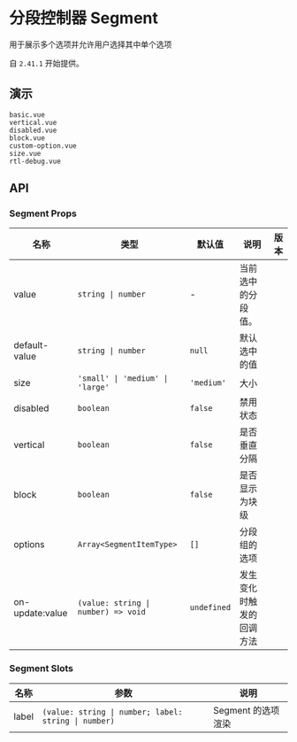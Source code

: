 # 分段控制器 Segment

用于展示多个选项并允许用户选择其中单个选项

自 `2.41.1` 开始提供。

## 演示

```demo
basic.vue
vertical.vue
disabled.vue
block.vue
custom-option.vue
size.vue
rtl-debug.vue
```

## API

### Segment Props

| 名称 | 类型 | 默认值 | 说明 | 版本 |
| --- | --- | --- | --- | --- |
| value | `string \| number` | - | 当前选中的分段值。 |  |
| default-value | `string \| number` | `null` | 默认选中的值 |  |
| size | `'small' \| 'medium' \| 'large'` | `'medium'` | 大小 |  |
| disabled | `boolean` | `false` | 禁用状态 |  |
| vertical | `boolean` | `false` | 是否垂直分隔 |  |
| block | `boolean` | `false` | 是否显示为块级 |  |
| options | `Array<SegmentItemType>` | `[]` | 分段组的选项 |  |
| on-update:value | `(value: string \| number) => void` | `undefined` | 发生变化时触发的回调方法 |

### Segment Slots

| 名称 | 参数 | 说明 |
| --- | --- | --- |
| label | `(value: string \| number; label: string \| number)` | Segment 的选项渲染 |
